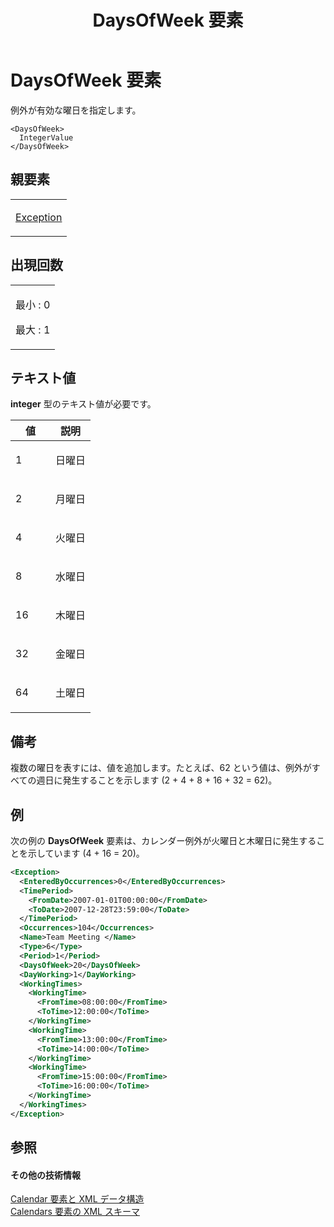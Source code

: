 ﻿---
title: DaysOfWeek 要素
TOCTitle: DaysOfWeek 要素
ms:assetid: 83ab0be5-93bb-41c0-bf4c-4a4fce3d2cf5
ms:mtpsurl: https://msdn.microsoft.com/ja-jp/library/Bb968569(v=office.12)
ms:contentKeyID: 16741106
ms.date: 06/30/2008
mtps_version: v=office.12
dev_langs:
- xml
ms.translationtype: HT
---

# DaysOfWeek 要素

例外が有効な曜日を指定します。

    <DaysOfWeek>
      IntegerValue
    </DaysOfWeek>

## 親要素

<table>
<colgroup>
<col style="width: 100%" />
</colgroup>
<tbody>
<tr class="odd">
<td><p><a href="exception-element.md">Exception</a></p></td>
</tr>
</tbody>
</table>


## 出現回数


<table>
<colgroup>
<col style="width: 100%" />
</colgroup>
<tbody>
<tr class="odd">
<td><p>最小 : 0</p>
<p>最大 : 1</p></td>
</tr>
</tbody>
</table>


## テキスト値

**integer** 型のテキスト値が必要です。

<table>
<colgroup>
<col style="width: 50%" />
<col style="width: 50%" />
</colgroup>
<thead>
<tr class="header">
<th>値</th>
<th>説明</th>
</tr>
</thead>
<tbody>
<tr class="odd">
<td><p>1</p></td>
<td><p>日曜日</p></td>
</tr>
<tr class="even">
<td><p>2</p></td>
<td><p>月曜日</p></td>
</tr>
<tr class="odd">
<td><p>4</p></td>
<td><p>火曜日</p></td>
</tr>
<tr class="even">
<td><p>8</p></td>
<td><p>水曜日</p></td>
</tr>
<tr class="odd">
<td><p>16</p></td>
<td><p>木曜日</p></td>
</tr>
<tr class="even">
<td><p>32</p></td>
<td><p>金曜日</p></td>
</tr>
<tr class="odd">
<td><p>64</p></td>
<td><p>土曜日</p></td>
</tr>
</tbody>
</table>


## 備考

複数の曜日を表すには、値を追加します。たとえば、62 という値は、例外がすべての週日に発生することを示します (2 + 4 + 8 + 16 + 32 = 62)。

## 例

次の例の **DaysOfWeek** 要素は、カレンダー例外が火曜日と木曜日に発生することを示しています (4 + 16 = 20)。

``` xml
<Exception>
  <EnteredByOccurrences>0</EnteredByOccurrences>
  <TimePeriod>
    <FromDate>2007-01-01T00:00:00</FromDate>
    <ToDate>2007-12-28T23:59:00</ToDate>
  </TimePeriod>
  <Occurrences>104</Occurrences>
  <Name>Team Meeting </Name>
  <Type>6</Type>
  <Period>1</Period>
  <DaysOfWeek>20</DaysOfWeek>
  <DayWorking>1</DayWorking>
  <WorkingTimes>
    <WorkingTime>
      <FromTime>08:00:00</FromTime>
      <ToTime>12:00:00</ToTime>
    </WorkingTime>
    <WorkingTime>
      <FromTime>13:00:00</FromTime>
      <ToTime>14:00:00</ToTime>
    </WorkingTime>
    <WorkingTime>
      <FromTime>15:00:00</FromTime>
      <ToTime>16:00:00</ToTime>
    </WorkingTime>
  </WorkingTimes>
</Exception>
```

## 参照

#### その他の技術情報

[Calendar 要素と XML データ構造](calendar-elements-and-xml-structure.md)  
[Calendars 要素の XML スキーマ](xml-schema-for-the-calendars-element.md)

